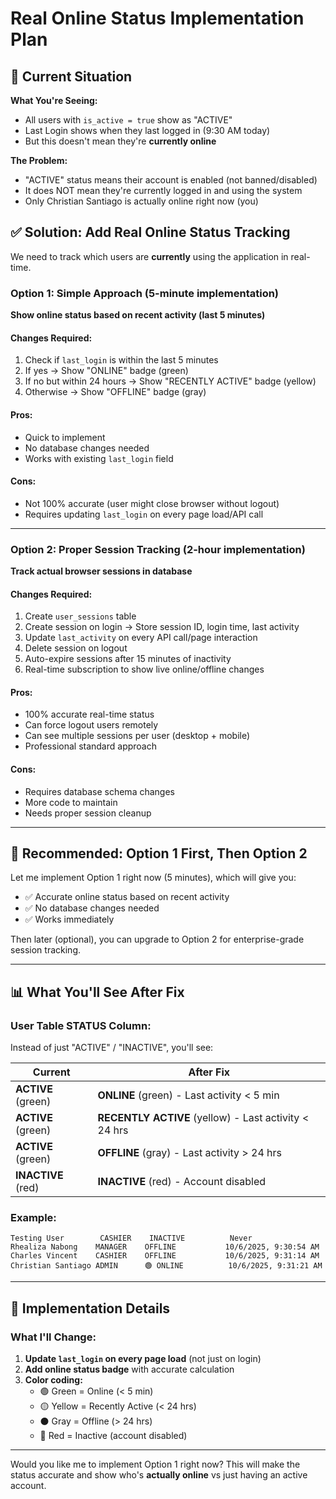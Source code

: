 # Real Online Status Implementation Plan

## 🎯 Current Situation

**What You're Seeing:**

- All users with `is_active = true` show as "ACTIVE"
- Last Login shows when they last logged in (9:30 AM today)
- But this doesn't mean they're **currently online**

**The Problem:**

- "ACTIVE" status means their account is enabled (not banned/disabled)
- It does NOT mean they're currently logged in and using the system
- Only Christian Santiago is actually online right now (you)

## ✅ Solution: Add Real Online Status Tracking

We need to track which users are **currently** using the application in real-time.

### Option 1: Simple Approach (5-minute implementation)

**Show online status based on recent activity (last 5 minutes)**

#### Changes Required:

1. Check if `last_login` is within the last 5 minutes
2. If yes → Show "ONLINE" badge (green)
3. If no but within 24 hours → Show "RECENTLY ACTIVE" badge (yellow)
4. Otherwise → Show "OFFLINE" badge (gray)

#### Pros:

- Quick to implement
- No database changes needed
- Works with existing `last_login` field

#### Cons:

- Not 100% accurate (user might close browser without logout)
- Requires updating `last_login` on every page load/API call

---

### Option 2: Proper Session Tracking (2-hour implementation)

**Track actual browser sessions in database**

#### Changes Required:

1. Create `user_sessions` table
2. Create session on login → Store session ID, login time, last activity
3. Update `last_activity` on every API call/page interaction
4. Delete session on logout
5. Auto-expire sessions after 15 minutes of inactivity
6. Real-time subscription to show live online/offline changes

#### Pros:

- 100% accurate real-time status
- Can force logout users remotely
- Can see multiple sessions per user (desktop + mobile)
- Professional standard approach

#### Cons:

- Requires database schema changes
- More code to maintain
- Needs proper session cleanup

---

## 🚀 Recommended: Option 1 First, Then Option 2

Let me implement Option 1 right now (5 minutes), which will give you:

- ✅ Accurate online status based on recent activity
- ✅ No database changes needed
- ✅ Works immediately

Then later (optional), you can upgrade to Option 2 for enterprise-grade session tracking.

---

## 📊 What You'll See After Fix

### User Table STATUS Column:

Instead of just "ACTIVE" / "INACTIVE", you'll see:

| Current            | After Fix                                             |
| ------------------ | ----------------------------------------------------- |
| **ACTIVE** (green) | **ONLINE** (green) - Last activity < 5 min            |
| **ACTIVE** (green) | **RECENTLY ACTIVE** (yellow) - Last activity < 24 hrs |
| **ACTIVE** (green) | **OFFLINE** (gray) - Last activity > 24 hrs           |
| **INACTIVE** (red) | **INACTIVE** (red) - Account disabled                 |

### Example:

```
Testing User        CASHIER    INACTIVE          Never
Rhealiza Nabong    MANAGER    OFFLINE           10/6/2025, 9:30:54 AM
Charles Vincent    CASHIER    OFFLINE           10/6/2025, 9:31:14 AM
Christian Santiago ADMIN      🟢 ONLINE          10/6/2025, 9:31:21 AM
```

---

## 🔧 Implementation Details

### What I'll Change:

1. **Update `last_login` on every page load** (not just on login)
2. **Add online status badge** with accurate calculation
3. **Color coding:**
   - 🟢 Green = Online (< 5 min)
   - 🟡 Yellow = Recently Active (< 24 hrs)
   - ⚫ Gray = Offline (> 24 hrs)
   - 🔴 Red = Inactive (account disabled)

---

Would you like me to implement Option 1 right now? This will make the status accurate and show who's **actually online** vs just having an active account.

